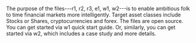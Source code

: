 The purpose of the files---r1, r2, r3, e1, w1, w2---is to enable ambitious folk to time financial markets more intelligently. 
Target asset classes include Stocks or Shares, cryptocurrencies and forex. 
The files are open source. 
You can get started via w1 quick start guide.
Or, similarly, you can get started via w2, which includes a case study and more details. 

